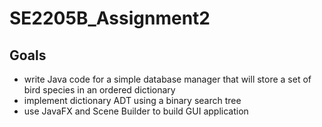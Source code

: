 # SE2205B_Assignment2

## Goals

- write Java code for a simple database manager that will store a set of bird species in an ordered dictionary
- implement dictionary ADT using a binary search tree
- use JavaFX and Scene Builder to build GUI application
